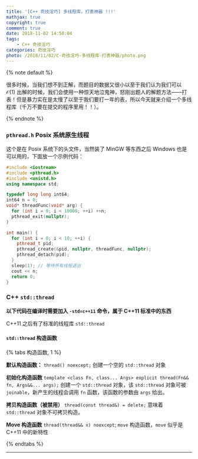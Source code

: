 ```yaml
---
title: '[C++ 奇技淫巧] 多线程库，打表神器 !!!'
mathjax: true
copyright: true
comment: true
date: 2018-11-02 14:50:04
tags:
    - C++ 奇技淫巧
categories: 奇技淫巧
photo: /2018/11/02/C-奇技淫巧-多线程库-打表神器/photo.png
---
```


{% note default %}

很多时候，当我们想不到正解，而题目的数据又很小以至于我们认为我们可以 $\mathcal{O}(1)$ 出解的时候，我们会使用一种惊天地泣鬼神，怒刚出题人的解题方法——打表！但是暴力实在是太慢了以至于我们要打一年的表，所以今天就来介绍一个多线程库（千万不要在提交的程序里用！！）。

{% endnote %}

<!-- more -->

### `pthread.h` Posix 系统原生线程

这个是在 Posix 系统下的头文件，当然装了 MinGW 等东西之后 Windows 也是可以用的，下面放一个示例代码：

```cpp
#include <iostream>
#include <pthread.h>
#include <unistd.h>
using namespace std;

typedef long long int64;
int64 n = 0;
void* threadFunc(void* arg) {
  for (int i = 0; i < 10000; ++i) ++n;
  pthread_exit(nullptr);
}

int main() {
  for (int i = 0; i < 10; ++i) {
    pthread_t pid;
    pthread_create(&pid, nullptr, threadFunc, nullptr);
    pthread_detach(pid);
  }
  sleep(1); // 等待所有线程退出
  cout << n;
  return 0;
}
```

### C++ `std::thread`

**以下代码在编译时需要加入 `-std=c++11` 命令，属于 C++11 标准中的东西**

C++11 之后有了标准的线程库 `std::thread`

#### `std::thread` 构造函数

{% tabs 构造函数, 1 %}
<!-- tab -->
**默认构造函数：**
`thread() noexcept;`
创建一个空的 `std::thread` 对象
<!-- endtab -->
<!-- tab -->
**初始化构造函数**
`template <class Fn, class... Args> explicit thread(Fn&& fn, Args&&... args);`
创建一个 `std::thread` 对象，该 `std::thread` 对象可被 `joinable`，新产生的线程会调用 `fn` 函数，该函数的参数由 `args` 给出。
<!-- endtab -->
<!-- tab -->
**拷贝构造函数（被禁用）**
`thread(const thread&) = delete;`
意味着 `std::thread` 对象不可拷贝构造。
<!-- endtab -->
<!-- tab -->
**Move 构造函数**
`thread(thread&& x) noexcept`;
`move` 构造函数，`move` 似乎是 C++11 中的新特性
<!-- endtab -->
{% endtabs %}




---